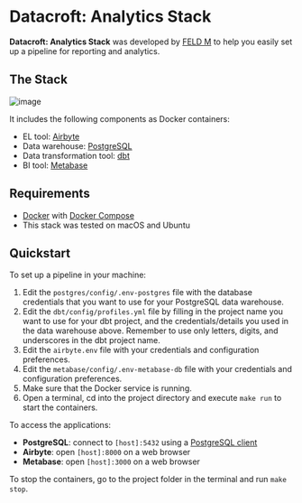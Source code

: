 # Datacroft: Analytics Stack

**Datacroft: Analytics Stack** was developed by [FELD M](https://www.feld-m.de/en/) to help you easily set up a pipeline for reporting and analytics.

## The Stack

![image](https://user-images.githubusercontent.com/48355953/205872549-077beafd-01cd-4d78-aba5-21558e9129c6.png)

It includes the following components as Docker containers:

- EL tool: [Airbyte](https://airbyte.com/)
- Data warehouse: [PostgreSQL](https://www.postgresql.org/)
- Data transformation tool: [dbt](https://www.getdbt.com/)
- BI tool: [Metabase](https://www.metabase.com/)

## Requirements

- [Docker](https://docs.docker.com/get-docker/) with [Docker Compose](https://docs.docker.com/compose/install/)
- This stack was tested on macOS and Ubuntu

## Quickstart

To set up a pipeline in your machine:

1. Edit the `postgres/config/.env-postgres` file with the database credentials that you want to use for your PostgreSQL data warehouse.
2. Edit the `dbt/config/profiles.yml` file by filling in the project name you want to use for your dbt project, and the credentials/details you used in the data warehouse above. Remember to use only letters, digits, and underscores in the dbt project name.
3. Edit the `airbyte.env` file with your credentials and configuration preferences.
4. Edit the `metabase/config/.env-metabase-db` file with your credentials and configuration preferences.
5. Make sure that the Docker service is running.
6. Open a terminal, cd into the project directory and execute `make run` to start the containers.

To access the applications:

- **PostgreSQL**: connect to `[host]:5432` using a [PostgreSQL client](https://wiki.postgresql.org/wiki/PostgreSQL_Clients)
- **Airbyte**: open `[host]:8000` on a web browser
- **Metabase**: open `[host]:3000` on a web browser

To stop the containers, go to the project folder in the terminal and run `make stop`.

